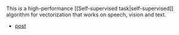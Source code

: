 This is a high-performance [[Self-supervised task|self-supervised]] algorithm for vectorization that works on speech, vision and text.

- [post](https://ai.facebook.com/blog/the-first-high-performance-self-supervised-algorithm-that-works-for-speech-vision-and-text/)